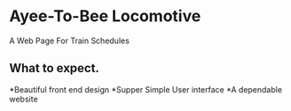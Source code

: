 # Ayee-To-Bee Locomotive
A Web Page For Train Schedules
## What to expect.
*Beautiful front end design
*Supper Simple User interface
*A dependable website
